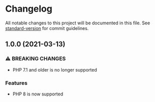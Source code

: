 # Changelog

All notable changes to this project will be documented in this file. See [standard-version](https://github.com/conventional-changelog/standard-version) for commit guidelines.

## 1.0.0 (2021-03-13)

### ⚠ BREAKING CHANGES

* PHP 7.1 and older is no longer supported

### Features

* PHP 8 is now supported

